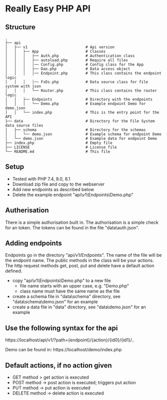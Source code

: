 # Really Easy PHP API

## Structure
    .
    ├── api
    │   ├── v1                          # Api version
    │   │   ├── App                     # Classes
    │   │   │   ├── Auth.php            # Authentication class
    │   │   │   ├── autoload.php        # Require all files
    │   │   │   │── Config.php          # Config class for the App
    │   │   │   ├── Dao.php             # Data access object
    │   │   │   │── Endpoint.php        # This class contains the endpoint logic
    │   │   │   │── FsDs.php            # Data source class for file system with json
    │   │   │   └── Router.php          # This class contains the router logic
    │   │   ├── Endpoints               # Directory with the endpoints
    │   │   │   └── Demo.php            # Example endpoint Demo for demo.json
    │   │   └── index.php               # This is the entry point for the API
    ├── data                            # Directory for the File System data source files
    │   ├── schema                      # Directory for the schemas
    │   │   └── demo.json               # Example schema for endpoint Demo
    │   └── demo.json                   # Example data for endpoint Demo
    ├── index.php                       # Empty file
    ├── LICENSE                         # License file
    └── README.md                       # This file

## Setup

* Tested with PHP 7.4, 8.0, 8.1
* Download zip file and copy to the webserver
* Add new endpoints as described below
* Delete the example endpoint "api\v1\Endpoints\Demo.php"

## Autherisation

There is a simple authorisation built in. 
The authorisation is a simple check for an token. 
The tokens can be found in the file "data\auth.json".

## Adding endpoints

Endpoints go in the directory "api/v1/Endpoints".
The name of the file will be the endpoint name.
The public methods in the class will be your actions.
The http request methods get, post, put and delete have a default action defined.

* copy "api\v1\Endpoints\Demo.php" to a new file
  * file name starts with an upper case, e.g. "Demo.php"
  * class name must have the same name as the file
* create a schema file in "data\schema" directory, see "data\schema\demo.json" for an example
* create a data file in "data" directory, see "data\demo.json" for an example

## Use the following syntax for the api

https://localhost/api/v1/?path={endpoint}/{action}/{id0}/{id1}/..

Demo can be found in: https://localhost/demo/index.php

## Default actions, if no action given

* GET method > get action is executed
* POST method -> post action is executed; triggers put action
* PUT method -> put action is executed
* DELETE method -> delete action is executed
